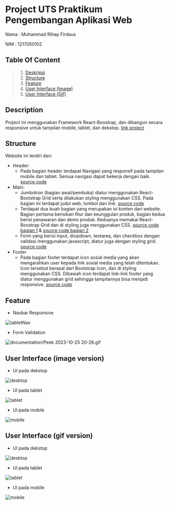 # Project UTS Praktikum Pengembangan Aplikasi Web

Nama : Muhammad Rihap Firdaus

NIM  : 1217050102

## Table Of Content
> 1. [Deskripsi](https://github.com/rihapfirdaus/UTS-PPAW/blob/master/README.md#description)
> 2. [Structure](https://github.com/rihapfirdaus/UTS-PPAW/blob/master/README.md#structure)
> 3. [Feature](https://github.com/rihapfirdaus/UTS-PPAW/blob/master/README.md#feature)
> 4. [User Interface (Image)](https://github.com/rihapfirdaus/UTS-PPAW/blob/master/README.md#user-interface-image-version)
> 5. [User Interface (Gif)](https://github.com/rihapfirdaus/UTS-PPAW/blob/master/README.md#user-interface-gif-version)

## Description
Project ini menggunakan Framework React-Boostrap, dan dibangun secara responsive untuk tampilan mobile, tablet, dan dekstop. [link project](https://rihapfirdaus.github.io/UTS-PPAW/)

## Structure
Website ini terdiri dari:
- Header:
  - Pada bagian header terdapat Navigasi yang responsif pada tampilan mobile dan tablet. Semua navigasi dapat bekerja dengan baik. [source code](https://github.com/rihapfirdaus/UTS-PPAW/blob/master/src/Components/NavbarComp.js)
- Main:
  - Jumbotron (bagian awal/pembuka) diatur menggunakan React-Bootstrap Grid serta dilakukan styling menggunakan CSS. Pada bagian ini terdapat judul web, tombol dan link. [source code](https://github.com/rihapfirdaus/UTS-PPAW/blob/master/src/Components/HeaderComp.js)
  - Terdapat dua buah bagian yang merupakan isi konten dari website. Bagian pertama berisikan fitur dan keunggulan produk, bagian kedua berisi penawaran dan demo produk. Keduanya memakai React-Boostrap Grid dan di styling juga menggunakan CSS. [source code bagian 1](https://github.com/rihapfirdaus/UTS-PPAW/blob/master/src/Components/FirstMainComp.js) & [source code bagian 2](https://github.com/rihapfirdaus/UTS-PPAW/blob/master/src/Components/SecondMainComp.js)
  - Form yang berisi input, dropdown, textarea, dan checkbox dengan validasi menggunakan javascript, diatur juga dengan styling grid. [source code](https://github.com/rihapfirdaus/UTS-PPAW/blob/master/src/Components/FormComp.js)
- Footer
  - Pada bagian footer terdapat icon sosial media yang akan mengarahkan user kepada link sosial media yang telah ditentukan. Icon tersebut berasal dari Bootstrap Icon, dan di styling menggunakan CSS. Dibawah icon terdapat link-link footer yang diatur menggunakan grid sehingga tampilannya bisa menjadi responsive. [source code](https://github.com/rihapfirdaus/UTS-PPAW/blob/master/src/Components/FooterComp.js)

## Feature
- Navbar Responsive

![tabletNav](https://github.com/rihapfirdaus/UTS-PPAW/blob/master/documentation/TabletNav.gif?raw=true)

- Form Validation

![documentation/Peek 2023-10-25 20-26.gif](https://github.com/rihapfirdaus/UTS-PPAW/blob/master/documentation/Peek%202023-10-25%2020-26.gif?raw=true)

## User Interface (image version)
- UI pada dekstop

![desktop](https://github.com/rihapfirdaus/UTS-PPAW/blob/master/documentation/DekstopPreview.png?raw=true)

- UI pada tablet

![tablet](https://github.com/rihapfirdaus/UTS-PPAW/blob/master/documentation/TabletPreview.png?raw=true)

- UI pada mobile

![mobile](https://github.com/rihapfirdaus/UTS-PPAW/blob/master/documentation/MobilePreview.png?raw=true)

## User Interface (gif version)
- UI pada dekstop

![desktop](https://github.com/rihapfirdaus/UTS-PPAW/blob/master/documentation/dekstop.gif?raw=true)

- UI pada tablet

![tablet](https://github.com/rihapfirdaus/UTS-PPAW/blob/master/documentation/tablet.gif?raw=true)

- UI pada mobile

![mobile](https://github.com/rihapfirdaus/UTS-PPAW/blob/master/documentation/mobile.gif?raw=true)
